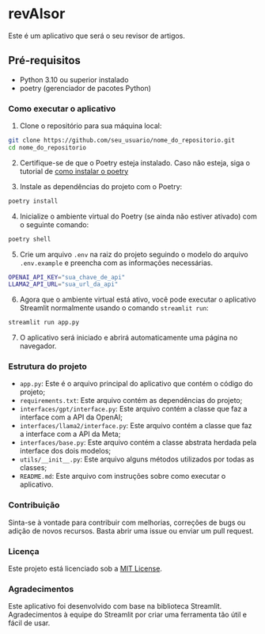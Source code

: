 # revAIsor

Este é um aplicativo que será o seu revisor de artigos.

## Pré-requisitos

- Python 3.10 ou superior instalado
- poetry (gerenciador de pacotes Python)

### Como executar o aplicativo

1. Clone o repositório para sua máquina local:

```bash
git clone https://github.com/seu_usuario/nome_do_repositorio.git
cd nome_do_repositorio
```

2. Certifique-se de que o Poetry esteja instalado. Caso não esteja, siga o tutorial de [como instalar o poetry](https://python-poetry.org/docs/)

3. Instale as dependências do projeto com o Poetry:

```bash
poetry install
```

4. Inicialize o ambiente virtual do Poetry (se ainda não estiver ativado) com o seguinte comando:

```bash
poetry shell
```

5. Crie um arquivo `.env` na raiz do projeto seguindo o modelo do arquivo `.env.example` e preencha com as informações necessárias.

```bash
OPENAI_API_KEY="sua_chave_de_api"
LLAMA2_API_URL="sua_url_da_api"
```

6. Agora que o ambiente virtual está ativo, você pode executar o aplicativo Streamlit normalmente usando o comando `streamlit run`:

```bash
streamlit run app.py
```

7. O aplicativo será iniciado e abrirá automaticamente uma página no navegador.


### Estrutura do projeto

- `app.py`: Este é o arquivo principal do aplicativo que contém o código do projeto;
- `requirements.txt`: Este arquivo contém as dependências do projeto;
- `interfaces/gpt/interface.py`: Este arquivo contém a classe que faz a interface com a API da OpenAI;
- `interfaces/llama2/interface.py`: Este arquivo contém a classe que faz a interface com a API da Meta;
- `interfaces/base.py`: Este arquivo contém a classe abstrata herdada pela interface dos dois modelos;
- `utils/__init__.py`: Este arquivo alguns métodos utilizados por todas as classes;
- `README.md`: Este arquivo com instruções sobre como executar o aplicativo.

### Contribuição

Sinta-se à vontade para contribuir com melhorias, correções de bugs ou adição de novos recursos. Basta abrir uma issue ou enviar um pull request.

### Licença

Este projeto está licenciado sob a [MIT License](LICENSE).

### Agradecimentos

Este aplicativo foi desenvolvido com base na biblioteca Streamlit. Agradecimentos à equipe do Streamlit por criar uma ferramenta tão útil e fácil de usar.